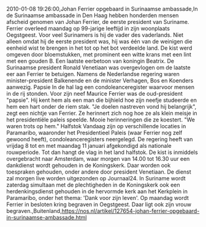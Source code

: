 2010-01-08 19:26:00,Johan Ferrier opgebaard in Surinaamse ambassade,In de Surinaamse ambassade in Den Haag hebben honderden mensen afscheid genomen van Johan Ferrier, de eerste president van Suriname. Ferrier overleed maandag op 99-jarige leeftijd in zijn woonplaats Oegstgeest. Voor veel Surinamers is hij de vader des vaderlands. Niet alleen omdat hij de eerste president was, hij was één van de weinigen die eenheid wist te brengen in het tot op het bot verdeelde land. De kist werd omgeven door bloemstukken, met prominent een witte krans met een lint met een gouden B. Een laatste eerbetoon van koningin Beatrix. De Surinaamse president Ronald Venetiaan was overgevlogen om de laatste eer aan Ferrier te betuigen. Namens de Nederlandse regering waren minister-president Balkenende en de minister Verhagen, Bos en Koenders aanwezig. Papsie In de hal lag een condoleanceregister waarvoor mensen in de rij stonden. Voor zijn neef Maurice Ferrier was de oud-president "papsie". Hij kent hem als een man die bijhield hoe zijn neefje studeerde en hem een hart onder de riem stak. "Je doelen nastreven vond hij belangrijk", zegt een nichtje van Ferrier. Ze herinnert zich nog hoe ze als klein meisje in het presidentiële paleis speelde. Mooie herinneringen die ze koestert. "We waren trots op hem." Halfstok Vandaag zijn op verschillende locaties in Paramaribo, waaronder het Presidentieel Paleis (waar Ferrier nog zelf gewoond heeft), condoleanceregisters neergelegd. De regering heeft van vrijdag 8 tot en met maandag 11 januari afgekondigd als nationale rouwperiode. Tot dan hangt de vlag in het land halfstok. De kist is inmiddels overgebracht naar Amsterdam, waar morgen van 14.00 tot 16.30 uur een dankdienst wordt gehouden in de Koningskerk. Daar worden ook toespraken gehouden, onder andere door president Venetiaan. De dienst zal morgen live worden uitgezonden op Journaal24. In Suriname wordt zaterdag simultaan met de plechtigheden in de Koningskerk ook een herdenkingsdienst gehouden in de hervormde kerk aan het Kerkplein in Paramaribo, onder het thema: 'Dank voor zijn leven'. Op maandag wordt Ferrier in besloten kring begraven in Oegstgeest. Daar ligt ook zijn vrouw begraven.,Buitenland,https://nos.nl/artikel/127654-johan-ferrier-opgebaard-in-surinaamse-ambassade.html